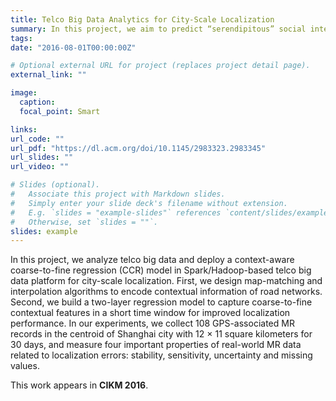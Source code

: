 ```yaml
---
title: Telco Big Data Analytics for City-Scale Localization
summary: In this project, we aim to predict “serendipitous” social interactions.
tags:
date: "2016-08-01T00:00:00Z"

# Optional external URL for project (replaces project detail page).
external_link: ""

image:
  caption:
  focal_point: Smart

links:
url_code: ""
url_pdf: "https://dl.acm.org/doi/10.1145/2983323.2983345"
url_slides: ""
url_video: ""

# Slides (optional).
#   Associate this project with Markdown slides.
#   Simply enter your slide deck's filename without extension.
#   E.g. `slides = "example-slides"` references `content/slides/example-slides.md`.
#   Otherwise, set `slides = ""`.
slides: example
---
```


In this project, we analyze telco big data and deploy a context-aware coarse-to-fine regression (CCR) model in Spark/Hadoop-based telco big data platform for city-scale localization. First, we design map-matching and interpolation algorithms to encode contextual information of road networks. Second, we build a two-layer regression model to capture coarse-to-fine contextual features in a short time window for improved localization performance. In our experiments, we collect 108 GPS-associated MR records in the centroid of Shanghai city with 12 × 11 square kilometers for 30 days, and measure four important properties of real-world MR data related to localization errors: stability, sensitivity, uncertainty and missing values. 
 
This work appears in **CIKM 2016**. 